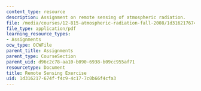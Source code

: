 ```yaml
---
content_type: resource
description: Assignment on remote sensing of atmospheric radiation.
file: /media/courses/12-815-atmospheric-radiation-fall-2008/1d316217674ff4c94c177c0b66f4cfa3_remote_sens_exer.pdf
file_type: application/pdf
learning_resource_types:
- Assignments
ocw_type: OCWFile
parent_title: Assignments
parent_type: CourseSection
parent_uid: d96c2c78-aa10-b090-6938-b09cc955af71
resourcetype: Document
title: Remote Sensing Exercise
uid: 1d316217-674f-f4c9-4c17-7c0b66f4cfa3
---
```

